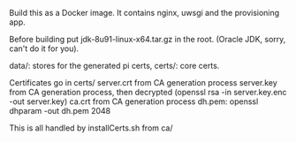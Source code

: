 Build this as a Docker image. It contains nginx, uwsgi and the provisioning app.

Before building put jdk-8u91-linux-x64.tar.gz in the root. (Oracle JDK, sorry, can't do it for you).


data/: stores for the generated pi certs,
certs/: core certs.

Certificates go in certs/
server.crt from CA generation process
server.key from CA generation process, then decrypted (openssl rsa -in server.key.enc -out server.key)
ca.crt from CA generation process
dh.pem: openssl dhparam -out dh.pem 2048

This is all handled by installCerts.sh from ca/
